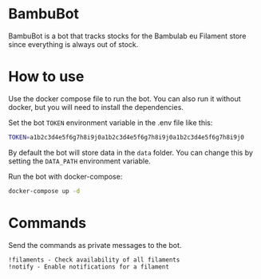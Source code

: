 # BambuBot

BambuBot is a bot that tracks stocks for the Bambulab eu Filament store since everything is always out of stock.

# How to use

Use the docker compose file to run the bot. You can also run it without docker, but you will need to install the dependencies.

Set the bot `TOKEN` environment variable in the .env file like this:

```bash
TOKEN=a1b2c3d4e5f6g7h8i9j0a1b2c3d4e5f6g7h8i9j0a1b2c3d4e5f6g7h8i9j0
```

By default the bot will store data in the `data` folder. You can change this by setting the `DATA_PATH` environment variable.

Run the bot with docker-compose:

```bash
docker-compose up -d
```

# Commands

Send the commands as private messages to the bot.

```
!filaments - Check availability of all filaments
!notify - Enable notifications for a filament
```
